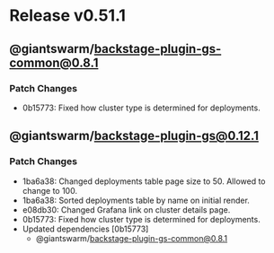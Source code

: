 # Release v0.51.1

## @giantswarm/backstage-plugin-gs-common@0.8.1

### Patch Changes

- 0b15773: Fixed how cluster type is determined for deployments.

## @giantswarm/backstage-plugin-gs@0.12.1

### Patch Changes

- 1ba6a38: Changed deployments table page size to 50. Allowed to change to 100.
- 1ba6a38: Sorted deployments table by name on initial render.
- e08db30: Changed Grafana link on cluster details page.
- 0b15773: Fixed how cluster type is determined for deployments.
- Updated dependencies [0b15773]
  - @giantswarm/backstage-plugin-gs-common@0.8.1
